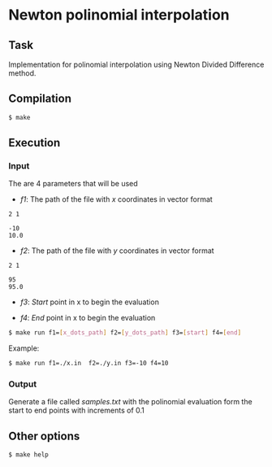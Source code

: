 # Newton polinomial interpolation

## Task

Implementation for polinomial interpolation using Newton Divided Difference method.

## Compilation

``` bash
$ make
```

## Execution

### Input

The are 4 parameters that will be used

- *f1*: The path of the file with *x* coordinates in vector format

```
2 1

-10
10.0
```

- *f2*: The path of the file with *y* coordinates in vector format

```
2 1

95
95.0
```

- *f3*: *Start* point in x to begin the evaluation

- *f4*: *End* point in x to begin the evaluation

``` bash
$ make run f1=[x_dots_path] f2=[y_dots_path] f3=[start] f4=[end]
```

Example:

``` bash
$ make run f1=./x.in  f2=./y.in f3=-10 f4=10
```

### Output

Generate a file called *samples.txt* with the polinomial evaluation form the start to end points with increments of 0.1


## Other options

``` bash
$ make help
```
